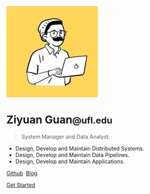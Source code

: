 ![](/assets/logo.jpg)

# Ziyuan Guan<small>@ufl.edu</small>
> System Manager and Data Analyst.

* Design, Develop and Maintain Distributed Systems.
* Design, Develop and Maintain Data Pipelines.
* Design, Develop and Maintain Applications.


[Github](https://github.com/chesterguan)&nbsp;
[Blog](https://ziyuanguan.home.blog/)

[Get Started](README.md) 